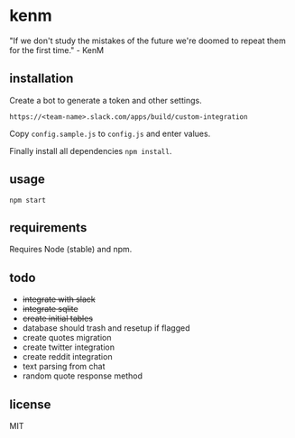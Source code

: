 # kenm

"If we don't study the mistakes of the future we're doomed to repeat them for the first time." - KenM

## installation

Create a bot to generate a token and other settings.

`https://<team-name>.slack.com/apps/build/custom-integration`

Copy `config.sample.js` to `config.js` and enter values.

Finally install all dependencies `npm install`.

## usage

`npm start`

## requirements

Requires Node (stable) and npm.

## todo

- ~~integrate with slack~~  
- ~~integrate sqlite~~  
- ~~create initial tables~~  
- database should trash and resetup if flagged  
- create quotes migration  
- create twitter integration  
- create reddit integration  
- text parsing from chat  
- random quote response method  

## license

MIT
